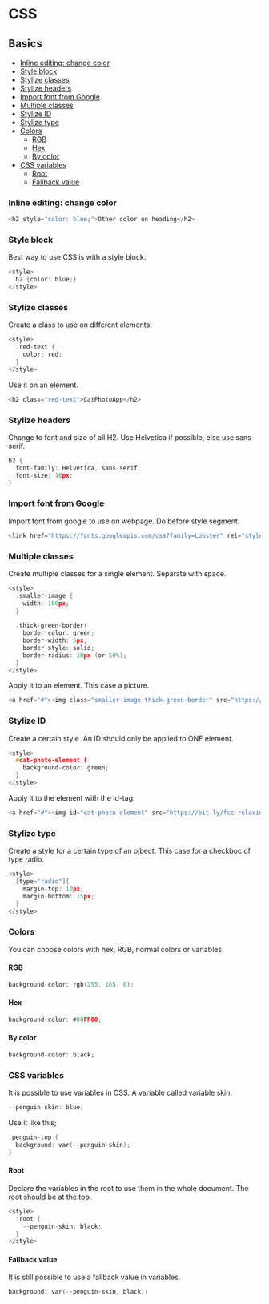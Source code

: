 # CSS

## Basics
- [Inline editing: change color](#inline-editing--change-color)
- [Style block](#style-block)
- [Stylize classes](#stylize-classes)
- [Stylize headers](#stylize-headers)
- [Import font from Google](#import-font-from-google)
- [Multiple classes](#multiple-classes)
- [Stylize ID](#stylize-id)
- [Stylize type](#stylize-type)
- [Colors](#colors)
  * [RGB](#rgb)
  * [Hex](#hex)
  * [By color](#by-color)
- [CSS variables](#css-variables)
  * [Root](#root)
  * [Fallback value](#fallback-value)

### Inline editing: change color

```h
<h2 style="color: blue;">Other color on heading</h2>
```

### Style block
Best way to use CSS is with a style block.

```h
<style>
  h2 {color: blue;}
</style>
```

### Stylize classes
Create a class to use on different elements.
```h
<style>
  .red-text {
    color: red;
  }
</style>
```

Use it on an element.
```h
<h2 class="red-text">CatPhotoApp</h2>
```

### Stylize headers
Change to font and size of all H2. Use Helvetica if possible, else use sans-serif.
```h
h2 {
  font-family: Helvetica, sans-serif;
  font-size: 16px;
}
```

### Import font from Google
Import font from google to use on webpage. Do before style segment.
```h
<link href="https://fonts.googleapis.com/css?family=Lobster" rel="stylesheet" type="text/css">
```

### Multiple classes
Create multiple classes for a single element. Separate with space.
```h
<style>
  .smaller-image {
    width: 100px;
  }
  
  .thick-green-border{
    border-color: green;
    border-width: 5px;
    border-style: solid;
    border-radius: 10px (or 50%); 
  }
</style>
```
Apply it to an element. This case a picture. 
```h
<a href="#"><img class="smaller-image thick-green-border" src="https://bit.ly/fcc-relaxing-cat" alt="A cute orange cat lying on its back."></a>
```

### Stylize ID
Create a certain style. An ID should only be applied to ONE element.
```h
<style>
  #cat-photo-element {
    background-color: green;
  }
</style>
```
Apply it to the element with the id-tag.
```h
<a href="#"><img id="cat-photo-element" src="https://bit.ly/fcc-relaxing-cat" alt="A cute orange cat lying on its back."></a>
```

### Stylize type
Create a style for a certain type of an ojbect. This case for a checkboc of type radio.
```h
<style>
  [type="radio"]{
    margin-top: 10px;
    margin-bottom: 15px;
  }
</style>
```

### Colors
You can choose colors with hex, RGB, normal colors or variables.
#### RGB
```h
background-color: rgb(255, 165, 0);
```
#### Hex
```h
background-color: #00FF00;
```

#### By color
```h
background-color: black;
```

### CSS variables
It is possible to use variables in CSS. A variable called variable skin.
```h
--penguin-skin: blue;
```

Use it like this;
```h
.penguin-top {
  background: var(--penguin-skin);
}
```

#### Root
Declare the variables in the root to use them in the whole document. The root should be at the top.
```h
<style>
  :root {
    --penguin-skin: black;
  }
</style>
```

#### Fallback value
It is still possible to use a fallback value in variables. 
```h
background: var(--penguin-skin, black);
```
